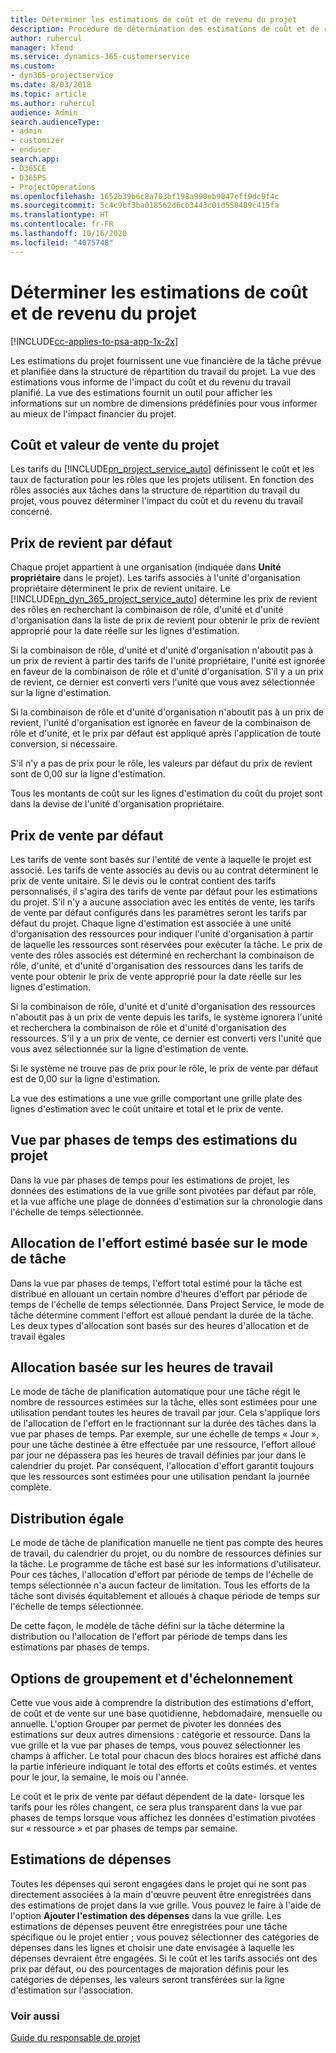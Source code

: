 ```yaml
---
title: Déterminer les estimations de coût et de revenu du projet
description: Procédure de détermination des estimations de coût et de revenu du projet dans Project Service
author: ruhercul
manager: kfend
ms.service: dynamics-365-customerservice
ms.custom:
- dyn365-projectservice
ms.date: 8/03/2018
ms.topic: article
ms.author: ruhercul
audience: Admin
search.audienceType:
- admin
- customizer
- enduser
search.app:
- D365CE
- D365PS
- ProjectOperations
ms.openlocfilehash: 1652b39b6c8a703bf198a990eb9047eff9dc9f4c
ms.sourcegitcommit: 5c4c9bf3ba018562d6cb3443c01d550489c415fa
ms.translationtype: HT
ms.contentlocale: fr-FR
ms.lasthandoff: 10/16/2020
ms.locfileid: "4075748"
---
```

# <a name="determine-project-cost-and-revenue-estimates"></a>Déterminer les estimations de coût et de revenu du projet 

[!INCLUDE[cc-applies-to-psa-app-1x-2x](../includes/cc-applies-to-psa-app-1x-2x.md)]

Les estimations du projet fournissent une vue financière de la tâche prévue et planifiée dans la structure de répartition du travail du projet. La vue des estimations vous informe de l'impact du coût et du revenu du travail planifié. La vue des estimations fournit un outil pour afficher les informations sur un nombre de dimensions prédéfinies pour vous informer au mieux de l'impact financier du projet.  
  
## <a name="cost-and-sales-value-of-the-project"></a>Coût et valeur de vente du projet  
Les tarifs du [!INCLUDE[pn_project_service_auto](../includes/pn-project-service-auto.md)] définissent le coût et les taux de facturation pour les rôles que les projets utilisent. En fonction des rôles associés aux tâches dans la structure de répartition du travail du projet, vous pouvez déterminer l'impact du coût et du revenu du travail concerné.  
  
## <a name="cost-price-defaulting"></a>Prix de revient par défaut  
Chaque projet appartient à une organisation (indiquée dans **Unité propriétaire** dans le projet). Les tarifs associés à l'unité d'organisation propriétaire déterminent le prix de revient unitaire. Le [!INCLUDE[pn_dyn_365_project_service_auto](../includes/pn-dyn-365-project-service-auto.md)] détermine les prix de revient des rôles en recherchant la combinaison de rôle, d'unité et d'unité d'organisation dans la liste de prix de revient pour obtenir le prix de revient approprié pour la date réelle sur les lignes d'estimation.  
  
Si la combinaison de rôle, d'unité et d'unité d'organisation n'aboutit pas à un prix de revient à partir des tarifs de l'unité propriétaire, l'unité est ignorée en faveur de la combinaison de rôle et d'unité d'organisation. S'il y a un prix de revient, ce dernier est converti vers l'unité que vous avez sélectionnée sur la ligne d'estimation.  
  
Si la combinaison de rôle et d'unité d'organisation n'aboutit pas à un prix de revient, l'unité d'organisation est ignorée en faveur de la combinaison de rôle et d'unité, et le prix par défaut est appliqué après l'application de toute conversion, si nécessaire.  
  
 S'il n'y a pas de prix pour le rôle, les valeurs par défaut du prix de revient sont de 0,00 sur la ligne d'estimation.  
  
 Tous les montants de coût sur les lignes d'estimation du coût du projet sont dans la devise de l'unité d'organisation propriétaire.  
  
## <a name="sales-price-defaulting"></a>Prix de vente par défaut  
Les tarifs de vente sont basés sur l'entité de vente à laquelle le projet est associé. Les tarifs de vente associés au devis ou au contrat déterminent le prix de vente unitaire. Si le devis ou le contrat contient des tarifs personnalisés, il s'agira des tarifs de vente par défaut pour les estimations du projet. S'il n'y a aucune association avec les entités de vente, les tarifs de vente par défaut configurés dans les paramètres seront les tarifs par défaut du projet. Chaque ligne d'estimation est associée à une unité d'organisation des ressources pour indiquer l'unité d'organisation à partir de laquelle les ressources sont réservées pour exécuter la tâche. Le prix de vente des rôles associés est déterminé en recherchant la combinaison de rôle, d'unité, et d'unité d'organisation des ressources dans les tarifs de vente pour obtenir le prix de vente approprié pour la date réelle sur les lignes d'estimation.  
  
Si la combinaison de rôle, d'unité et d'unité d'organisation des ressources n'aboutit pas à un prix de vente depuis les tarifs, le système ignorera l'unité et recherchera la combinaison de rôle et d'unité d'organisation des ressources. S'il y a un prix de vente, ce dernier est converti vers l'unité que vous avez sélectionnée sur la ligne d'estimation de vente.  
  
Si le système ne trouve pas de prix pour le rôle, le prix de vente par défaut est de 0,00 sur la ligne d'estimation.  
  
La vue des estimations a une vue grille comportant une grille plate des lignes d'estimation avec le coût unitaire et total et le prix de vente.  
  
## <a name="time-phased-view-of-project-estimates"></a>Vue par phases de temps des estimations du projet  
Dans la vue par phases de temps pour les estimations de projet, les données des estimations de la vue grille sont pivotées par défaut par rôle, et la vue affiche une plage de données d'estimation sur la chronologie dans l'échelle de temps sélectionnée.  
  
## <a name="effort-estimate-allocation-based-on-task-mode"></a>Allocation de l'effort estimé basée sur le mode de tâche  
Dans la vue par phases de temps, l'effort total estimé pour la tâche est distribué en allouant un certain nombre d'heures d'effort par période de temps de l'échelle de temps sélectionnée. Dans Project Service, le mode de tâche détermine comment l'effort est alloué pendant la durée de la tâche. Les deux types d'allocation sont basés sur des heures d'allocation et de travail égales  
  
## <a name="work-hours-based-allocation"></a>Allocation basée sur les heures de travail  
Le mode de tâche de planification automatique pour une tâche régit le nombre de ressources estimées sur la tâche, elles sont estimées pour une utilisation pendant toutes les heures de travail par jour. Cela s'applique lors de l'allocation de l'effort en le fractionnant sur la durée des tâches dans la vue par phases de temps. Par exemple, sur une échelle de temps « Jour », pour une tâche destinée à être effectuée par une ressource, l'effort alloué par jour ne dépassera pas les heures de travail définies par jour dans le calendrier du projet. Par conséquent, l'allocation d'effort garantit toujours que les ressources sont estimées pour une utilisation pendant la journée complète.  
  
## <a name="even-distribution"></a>Distribution égale  
Le mode de tâche de planification manuelle ne tient pas compte des heures de travail, du calendrier du projet, ou du nombre de ressources définies sur la tâche. Le programme de tâche est basé sur les informations d'utilisateur. Pour ces tâches, l'allocation d'effort par période de temps de l'échelle de temps sélectionnée n'a aucun facteur de limitation. Tous les efforts de la tâche sont divisés équitablement et alloués à chaque période de temps sur l'échelle de temps sélectionnée.  
  
De cette façon, le modèle de tâche défini sur la tâche détermine la distribution ou l'allocation de l'effort par période de temps dans les estimations par phases de temps.  
  
## <a name="grouping-and-time-phasing-options"></a>Options de groupement et d'échelonnement  
Cette vue vous aide à comprendre la distribution des estimations d'effort, de coût et de vente sur une base quotidienne, hebdomadaire, mensuelle ou annuelle. L'option Grouper par permet de pivoter les données des estimations sur deux autres dimensions : catégorie et ressource. Dans la vue grille et la vue par phases de temps, vous pouvez sélectionner les champs à afficher. Le total pour chacun des blocs horaires est affiché dans la partie inférieure indiquant le total des efforts et coûts estimés. et ventes pour le jour, la semaine, le mois ou l'année.  
  
Le coût et le prix de vente par défaut dépendent de la date- lorsque les tarifs pour les rôles changent, ce sera plus transparent dans la vue par phases de temps lorsque vous affichez les données d'estimation pivotées sur « ressource » et par phases de temps par semaine.  
  
## <a name="expense-estimates"></a>Estimations de dépenses  
Toutes les dépenses qui seront engagées dans le projet qui ne sont pas directement associées à la main d'œuvre peuvent être enregistrées dans des estimations de projet dans la vue grille. Vous pouvez le faire à l'aide de l'option **Ajouter l'estimation des dépenses** dans la vue grille. Les estimations de dépenses peuvent être enregistrées pour une tâche spécifique ou le projet entier ; vous pouvez sélectionner des catégories de dépenses dans les lignes et choisir une date envisagée à laquelle les dépenses devraient être engagées. Si le coût et les tarifs associés ont des prix par défaut, ou des pourcentages de majoration définis pour les catégories de dépenses, les valeurs seront transférées sur la ligne d'estimation sur l'association.  
  
### <a name="see-also"></a>Voir aussi  
 [Guide du responsable de projet](../psa/project-manager-guide.md)
